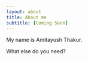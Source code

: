 ```yaml
---
layout: about
title: About me
subtitle: [Coming Soon]
---
```


My name is Amitayush Thakur.

What else do you need?